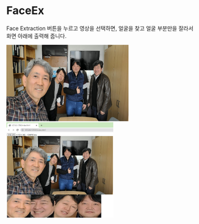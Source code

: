 # FaceEx
Face Extraction
버튼을 누르고 영상을 선택하면,
얼굴을 찾고 
얼굴 부분만을 잘라서
화면 아래에 출력해 줍니다.

<img src="https://github.com/jcshim/FaceEx/blob/main/test1.png" width="320" height="200"/>
<img src="https://github.com/jcshim/FaceEx/blob/main/res.jpg" width="280" height="250"/>
